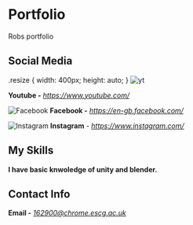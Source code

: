 # Portfolio
Robs portfolio


## Social Media
.resize {
    width: 400px;
    height: auto;
}
![yt](https://user-images.githubusercontent.com/59654263/71986712-d1e6d980-3224-11ea-9d3a-002f7f404d57.png)

**Youtube -** *https://www.youtube.com/*

![Facebook]()
**Facebook -** *https://en-gb.facebook.com/*

![Instagram]()
**Instagram** - *https://www.instagram.com/*

## My Skills

**I have basic knwoledge of unity and blender.**

## Contact Info

**Email -** *162900@chrome.escg.ac.uk*
